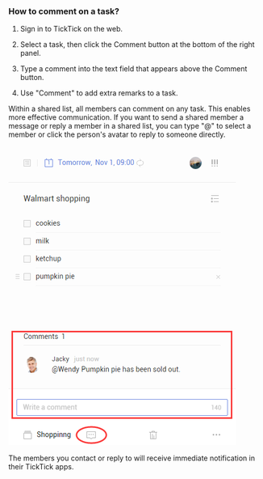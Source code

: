### How to comment on a task?

1. Sign in to TickTick on the web.

2. Select a task, then click the Comment button at the bottom of the right panel.

3. Type a comment into the text field that appears above the Comment button.

4. Use "Comment" to add extra remarks to a task.

Within a shared list, all members can comment on any task. This enables more effective communication. If you want to send a shared member a message or reply a member in a shared list, you can type "@" to select a member or click the person's avatar to reply to someone directly.

![](comment.png)

The members you contact or reply to will receive immediate notification in their TickTick apps.

